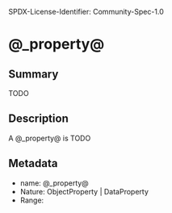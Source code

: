SPDX-License-Identifier: Community-Spec-1.0

# @_property@

## Summary

TODO

## Description

A @_property@ is TODO

## Metadata

- name: @_property@
- Nature: ObjectProperty | DataProperty
- Range: 

